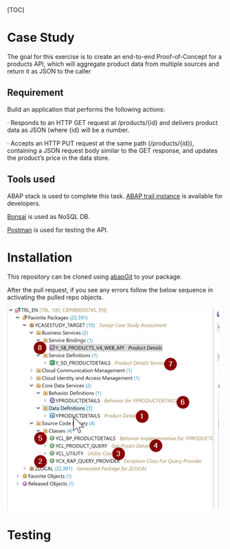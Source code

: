 [TOC]

# Case Study 

The goal for this exercise is to create an end-to-end Proof-of-Concept for a products API, which will aggregate product data from multiple sources and return it as JSON to the caller

## Requirement

Build an application that performs the following actions: 

·    Responds to an HTTP GET request at /products/{id} and delivers product data as JSON (where {id} will be a number. 

·    Accepts an HTTP PUT request at the same path (/products/{id}), containing a JSON request body similar to the GET response, and updates the product’s price in the data store.

## Tools used 

ABAP stack is used to complete this task. [ABAP trail instance](https://account.hanatrial.ondemand.com/trial/#/home/trial) is available for developers. 

[Bonsai](https://bonsai.io/) is used as NoSQL DB.

[Postman](https://www.postman.com/) is used for testing the API.

# Installation

This repository can be cloned using [abapGit](https://docs.abapgit.org/) to your package. 

After the pull request, if you see any errors follow the below sequence in activating the pulled repo objects. 

![](https://github.com/r3sm/CaseStudy-Target/blob/216ced0f7a7c55c1a2c4d22be71f9e6c1ca8f635/images/2021-06-23%2023_02_46-eclipse-workspace%20-%20Service%20Binding%20Y_SB_PRODUCTS_V4_WEB_API%20%5BTRL%5D%20%20-%20active,%20lo.png)







# Testing



